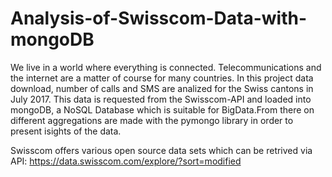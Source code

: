 # Analysis-of-Swisscom-Data-with-mongoDB

We live in a world where everything is connected. Telecommunications and the internet are a matter of course for many countries. In this project data download, number of calls and SMS are analized for the Swiss cantons in July 2017. This data is requested from the Swisscom-API and loaded into mongoDB, a NoSQL Database which is suitable for BigData.From there on different aggregations are made with the pymongo library in order to present isights of the data.

Swisscom offers various open source data sets which can be retrived via API: https://data.swisscom.com/explore/?sort=modified
